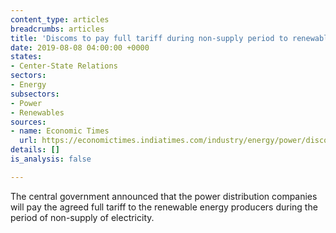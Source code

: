 ```yaml
---
content_type: articles
breadcrumbs: articles
title: 'Discoms to pay full tariff during non-supply period to renewable gencos: MNRE'
date: 2019-08-08 04:00:00 +0000
states:
- Center-State Relations
sectors:
- Energy
subsectors:
- Power
- Renewables
sources:
- name: Economic Times
  url: https://economictimes.indiatimes.com/industry/energy/power/discoms-to-pay-full-tariff-during-non-supply-period-to-renewable-gencos-mnre/articleshow/70470006.cms
details: []
is_analysis: false

---
```

The central government announced that the power distribution companies will pay the agreed full tariff to the renewable energy producers during the period of non-supply of electricity.